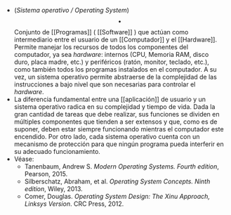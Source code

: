 - (_Sistema operativo / Operating System_) $$\bullet$$  Conjunto de [[Programas]] ( [[Software]] ) que actúan como intermediario entre el usuario de un [[Computador]] y el [[Hardware]]. Permite manejar los recursos de todos los componentes del computador, ya sea _hardware_: internos (CPU, Memoria RAM, disco duro, placa madre, etc.) y periféricos (ratón, monitor, teclado, etc.), como también todos los programas instalados en el computador. A su vez, un sistema operativo permite abstraerse de la complejidad de las instrucciones a bajo nivel que son necesarias para controlar el _hardware_.
- La diferencia fundamental entre una [[aplicación]] de usuario y un sistema operativo radica en su complejidad y tiempo de vida. Dada la gran cantidad de tareas que debe realizar, sus funciones se dividen en múltiples componentes que tienden a ser extensos y que, como es de suponer, deben estar siempre funcionando mientras el computador este encendido. Por otro lado, cada sistema operativo cuenta con un mecanismo de protección para que ningún programa pueda interferir en su adecuado funcionamiento.
- Véase:
	- Tanenbaum, Andrew S. _Modern Operating Systems. Fourth edition_, Pearson, 2015.
	- Silberschatz, Abraham, et al. _Operating System Concepts. Ninth edition_, Wiley, 2013.
	- Comer, Douglas. _Operating System Design: The Xinu Approach, Linksys Version_. CRC Press, 2012.